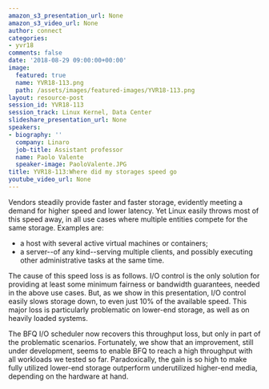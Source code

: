 ```yaml
---
amazon_s3_presentation_url: None
amazon_s3_video_url: None
author: connect
categories:
- yvr18
comments: false
date: '2018-08-29 09:00:00+00:00'
image:
  featured: true
  name: YVR18-113.png
  path: /assets/images/featured-images/YVR18-113.png
layout: resource-post
session_id: YVR18-113
session_track: Linux Kernel, Data Center
slideshare_presentation_url: None
speakers:
- biography: ''
  company: Linaro
  job-title: Assistant professor
  name: Paolo Valente
  speaker-image: PaoloValente.JPG
title: YVR18-113:Where did my storages speed go
youtube_video_url: None
---
```


Vendors steadily provide faster and faster storage, evidently meeting
a demand for higher speed and lower latency. Yet Linux easily throws
most of this speed away, in all use cases where multiple entities
compete for the same storage. Examples are:
- a host with several active virtual machines or containers;
- a server--of any kind--serving multiple clients, and possibly
  executing other administrative tasks at the same time.

The cause of this speed loss is as follows. I/O control is the only
solution for providing at least some minimum fairness or bandwidth
guarantees, needed in the above use cases. But, as we show in this
presentation, I/O control easily slows storage down, to even just 10%
of the available speed. This major loss is particularly problematic on
lower-end storage, as well as on heavily loaded systems.

The BFQ I/O scheduler now recovers this throughput loss, but only in
part of the problematic scenarios. Fortunately, we show that an
improvement, still under development, seems to enable BFQ to reach a
high throughput with all workloads we tested so far. Paradoxically,
the gain is so high to make fully utilized lower-end storage
outperform underutilized higher-end media, depending on the hardware
at hand.